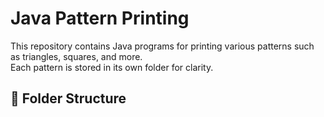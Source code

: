 # Java Pattern Printing

This repository contains Java programs for printing various patterns such as triangles, squares, and more.  
Each pattern is stored in its own folder for clarity.

## 📂 Folder Structure
